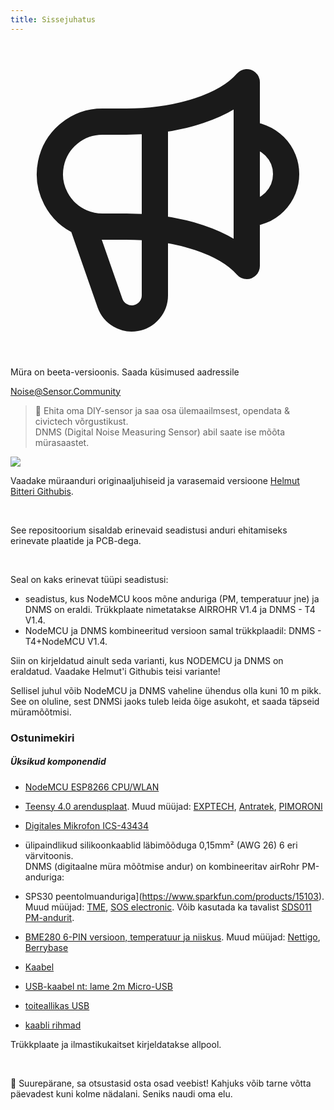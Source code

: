 ```yaml
---
title: Sissejuhatus
---
```



  <div class="max-w-screen-xl mx-auto pt-5">
      <div class="p-2 rounded-lg bg-indigo-100 shadow-lg sm:p-3">
      <div class="flex items-center">
            <span class="p-2 rounded-lg bg-indigo-500">
              <svg class="h-8 w-8 text-white" fill="none" viewBox="0 0 24 24" stroke="currentColor">
                <path stroke-linecap="round" stroke-linejoin="round" stroke-width="2" d="M11 5.882V19.24a1.76 1.76 0 01-3.417.592l-2.147-6.15M18 13a3 3 0 100-6M5.436 13.683A4.001 4.001 0 017 6h1.832c4.1 0 7.625-1.234 9.168-3v14c-1.543-1.766-5.067-3-9.168-3H7a3.988 3.988 0 01-1.564-.317z" />
              </svg>
            </span>
        <div class="flex flex-wrap">
          <div class="flex-wrap flex">
            <p class="pt-1 text-indigo-700 font-medium">
                Müra on beeta-versioonis. Saada küsimused aadressile</p>
          <a href="mailto:Noise@Sensor.Community" class="ml-1 font-medium underline text-white hover:text-yellow-600">
                  Noise@Sensor.Community</a>
          </div>
           </div>
      </div>
    </div>
  </div>



> 🚧 Ehita oma DIY-sensor ja saa osa ülemaailmsest, opendata & civictech võrgustikust. <br> DNMS (Digital Noise Measuring Sensor) abil saate ise mõõta mürasaastet.

<img src="../docs/dnms/dnms-noise-measuring-sensor-kit.jpg" style="display: block; margin: 1em 0" loading="lazy"/>


Vaadake müraanduri originaaljuhiseid ja varasemaid versioone [Helmut Bitteri Githubis](https://github.com/hbitter/DNMS/tree/master/Manual).

<br>

See repositoorium sisaldab erinevaid seadistusi anduri ehitamiseks erinevate plaatide ja PCB-dega.

<br>

Seal on kaks erinevat tüüpi seadistusi:

* seadistus, kus NodeMCU koos mõne anduriga (PM, temperatuur jne) ja DNMS on eraldi. Trükkplaate nimetatakse AIRROHR V1.4 ja DNMS - T4 V1.4.
* NodeMCU ja DNMS kombineeritud versioon samal trükkplaadil: DNMS - T4+NodeMCU V1.4.

Siin on kirjeldatud ainult seda varianti, kus NODEMCU ja DNMS on eraldatud. Vaadake Helmut'i Githubis teisi variante!

Sellisel juhul võib NodeMCU ja DNMS vaheline ühendus olla kuni 10 m pikk. See on oluline, sest DNMSi jaoks tuleb leida õige asukoht, et saada täpseid müramõõtmisi.

### Ostunimekiri

##### Üksikud komponendid
* [NodeMCU ESP8266 CPU/WLAN](https://www.aliexpress.com/wholesale?groupsort=1&SortType=price_asc&SearchText=nodemcu+v3+esp8266+ch340)
* [Teensy 4.0 arendusplaat](https://www.pjrc.com/store/teensy40.html). Muud müüjad: [EXPTECH](https://www.exp-tech.de/plattformen/teensy/9596/teensy-4.0-development-board), [Antratek](https://www.antratek.de/teensy-4-0), [PIMORONI](https://shop.pimoroni.com/products/teensy-4-0-development-board)
* [Digitales Mikrofon ICS-43434](https://www.tindie.com/products/onehorse/ics43434-i2s-digital-microphone/)
* ülipaindlikud silikoonkaablid läbimõõduga 0,15mm² (AWG 26) 6 eri värvitoonis.
  <br>
  DNMS (digitaalne müra mõõtmise andur) on kombineeritav airRohr PM-anduriga:

* SPS30 peentolmuanduriga](https://www.sparkfun.com/products/15103). Muud müüjad: [TME](https://www.tme.eu/de/details/sps30/gassensoren/sensirion/1-101638-10/?brutto=1), [SOS electronic](https://www.soselectronic.de/products/sensirion/sps30-2-304234). Võib kasutada ka tavalist [SDS011 PM-andurit](https://de.aliexpress.com/wholesale?catId=0&initiative_id=AS_20200813122806&SearchText=sds011).
* [BME280 6-PIN versioon, temperatuur ja niiskus](https://www.aliexpress.com/wholesale?catId=0&initiative_id=SB_20200308040440&SearchText=bme280+-5V+%2B3.3V). Muud müüjad: [Nettigo](https://nettigo.eu/products/module-pressure-humidity-and-temperature-sensor-bosch-bme280), [Berrybase](https://www.berrybase.de/bauelemente/sensoren-module/feuchtigkeit/bme680-breakout-board-4in1-sensor-f-252-r-temperatur-luftfeuchtigkeit-luftdruck-und-luftg-252-t)
* [Kaabel](http://www.aliexpress.com/wholesale?groupsort=1&SortType=price_asc&SearchText=Dupont+kaabel+20cm+naine-naine)
* [USB-kaabel nt: lame 2m Micro-USB](https://www.aliexpress.com/wholesale?catId=0&initiative_id=SB_20200308040708&SearchText=micro+usb+lame+kaabel+2m)
* [toiteallikas USB](https://www.aliexpress.com/wholesale?catId=0&initiative_id=SB_20200308040834&SearchText=single+mikro+usb+eu+toiteallikas+toiteallikas)
* [kaabli rihmad](https://www.aliexpress.com/wholesale?catId=0&initiative_id=SB_20200308040852&SearchText=cable+rihmad)

Trükkplaate ja ilmastikukaitset kirjeldatakse allpool.

<br>

🙌 Suurepärane, sa otsustasid osta osad veebist!
Kahjuks võib tarne võtta päevadest kuni kolme nädalani.
Seniks naudi oma elu️.